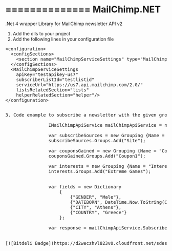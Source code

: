 ==============
 MailChimp.NET
==============

.Net 4 wrapper Library for MailChimp newsletter API v2


1. Add the dlls to your project
2. Add the following lines in your configuration file
<pre>
&lt;configuration&gt;
  &lt;configSections&gt;
    &lt;section name="MailChimpServiceSettings" type="MailChimp.Net.Settings.MailChimpServiceConfiguration, MailChimp.Net.Settings" />
  &lt;/configSections&gt;
  &lt;MailChimpServiceSettings
    apiKey="testapikey-us7"
    subscriberListId="testlistid"
    serviceUrl="https://us7.api.mailchimp.com/2.0/"
    listsRelatedSection="lists"
    helperRelatedSection="helper"/&gt;
&lt;/configuration&gt;<pre>

3. Code example to subscribe a newsletter with the given groupings and merge vars
                
                IMailChimpApiService mailChimpApiService = new MailChimpApiService(MailChimpServiceConfiguration.Settings.ApiKey);
                
                var subscribeSources = new Grouping {Name = "Subscribe Source"};
                subscribeSources.Groups.Add("Site");

                var couponsGained = new Grouping {Name = "Coupons Gained"};
                couponsGained.Groups.Add("Coupon1");

                var interests = new Grouping {Name = "Interests"};
                interests.Groups.Add("Extreme Games");


                var fields = new Dictionary<string, string>
                    {
                        {"GENDER", "Male"},
                        {"DATEBORN", DateTime.Now.ToString(CultureInfo.InvariantCulture)},
                        {"CITY", "Athens"},
                        {"COUNTRY", "Greece"}
                    };

                var response = mailChimpApiService.Subscribe("test@domain.com", new List() { subscribeSources, couponsGained, interests }, fields, true);


[![Bitdeli Badge](https://d2weczhvl823v0.cloudfront.net/sdesyllas/mailchimp.net/trend.png)](https://bitdeli.com/free "Bitdeli Badge")

